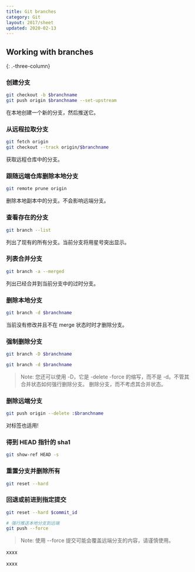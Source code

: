 ```yaml
---
title: Git branches
category: Git
layout: 2017/sheet
updated: 2020-02-13
---
```


## Working with branches
{: .-three-column}

### 创建分支

```bash
git checkout -b $branchname
git push origin $branchname --set-upstream
```

在本地创建一个新的分支，然后推送它。

### 从远程拉取分支

```bash
git fetch origin
git checkout --track origin/$branchname
```

获取远程仓库中的分支。

### 跟随远端仓库删除本地分支

```bash
git remote prune origin
```

删除本地副本中的分支。不会影响远端分支。

### 查看存在的分支

```bash
git branch --list
```

列出了现有的所有分支。当前分支将用星号突出显示。

### 列表合并分支

```bash
git branch -a --merged
```

列出已经合并到当前分支中的过时分支。

### 删除本地分支

```bash
git branch -d $branchname
```

当前没有修改并且不在 merge 状态时时才删除分支。

### 强制删除分支

```bash
git branch -D $branchname
```

```bash
git branch -d $branchname
```

> Note: 您还可以使用 -D，它是 -delete -force 的缩写，而不是 -d。不管其合并状态如何强行删除分支。
> 删除分支，而不考虑其合并状态。

### 删除远端分支

```bash
git push origin --delete :$branchname
```

对标签也适用!

### 得到 HEAD 指针的 sha1

```bash
git show-ref HEAD -s
```
### 重置分支并删除所有

```bash
git reset --hard
```

### 回退或前进到指定提交

```bash
git reset --hard $commit_id

# 强行推送本地分支到远端
git push --force
```

> Note: 使用 --force 提交可能会覆盖远端分支的内容，请谨慎使用。

xxxx





xxxx
